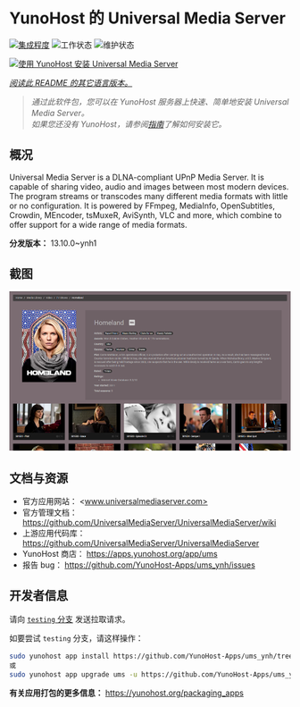 <!--
注意：此 README 由 <https://github.com/YunoHost/apps/tree/master/tools/readme_generator> 自动生成
请勿手动编辑。
-->

# YunoHost 的 Universal Media Server

[![集成程度](https://dash.yunohost.org/integration/ums.svg)](https://dash.yunohost.org/appci/app/ums) ![工作状态](https://ci-apps.yunohost.org/ci/badges/ums.status.svg) ![维护状态](https://ci-apps.yunohost.org/ci/badges/ums.maintain.svg)

[![使用 YunoHost 安装 Universal Media Server](https://install-app.yunohost.org/install-with-yunohost.svg)](https://install-app.yunohost.org/?app=ums)

*[阅读此 README 的其它语言版本。](./ALL_README.md)*

> *通过此软件包，您可以在 YunoHost 服务器上快速、简单地安装 Universal Media Server。*  
> *如果您还没有 YunoHost，请参阅[指南](https://yunohost.org/install)了解如何安装它。*

## 概况

Universal Media Server is a DLNA-compliant UPnP Media Server. It is capable of sharing video, audio and images between most modern devices.
The program streams or transcodes many different media formats with little or no configuration. It is powered by FFmpeg, MediaInfo, OpenSubtitles, Crowdin, MEncoder, tsMuxeR, AviSynth, VLC and more, which combine to offer support for a wide range of media formats.

**分发版本：** 13.10.0~ynh1

## 截图

![Universal Media Server 的截图](./doc/screenshots/screenshot.png)

## 文档与资源

- 官方应用网站： <www.universalmediaserver.com>
- 官方管理文档： <https://github.com/UniversalMediaServer/UniversalMediaServer/wiki>
- 上游应用代码库： <https://github.com/UniversalMediaServer/UniversalMediaServer>
- YunoHost 商店： <https://apps.yunohost.org/app/ums>
- 报告 bug： <https://github.com/YunoHost-Apps/ums_ynh/issues>

## 开发者信息

请向 [`testing` 分支](https://github.com/YunoHost-Apps/ums_ynh/tree/testing) 发送拉取请求。

如要尝试 `testing` 分支，请这样操作：

```bash
sudo yunohost app install https://github.com/YunoHost-Apps/ums_ynh/tree/testing --debug
或
sudo yunohost app upgrade ums -u https://github.com/YunoHost-Apps/ums_ynh/tree/testing --debug
```

**有关应用打包的更多信息：** <https://yunohost.org/packaging_apps>
